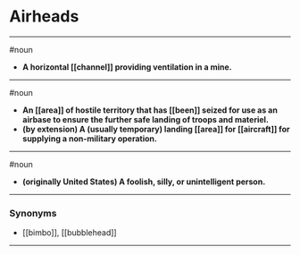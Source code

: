 # Airheads
---
#noun
- **A horizontal [[channel]] providing ventilation in a mine.**
---
#noun
- **An [[area]] of hostile territory that has [[been]] seized for use as an airbase to ensure the further safe landing of troops and materiel.**
- **(by extension) A (usually temporary) landing [[area]] for [[aircraft]] for supplying a non-military operation.**
---
#noun
- **(originally United States) A foolish, silly, or unintelligent person.**
---
### Synonyms
- [[bimbo]], [[bubblehead]]
---

